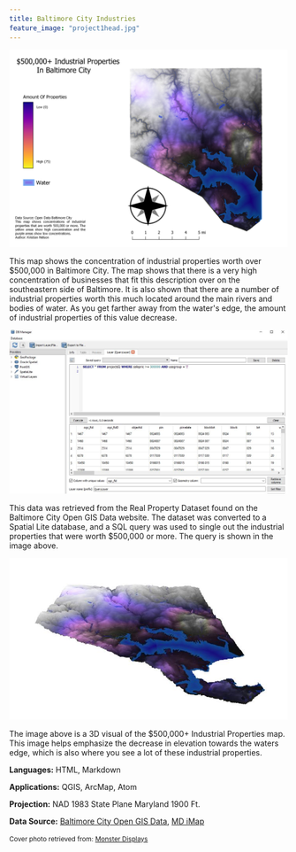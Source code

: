 ```yaml
---
title: Baltimore City Industries
feature_image: "project1head.jpg"
---
```


![](project1map.jpg)

This map shows the concentration of industrial properties
 worth over $500,000 in Baltimore City. The map shows that there is a very high concentration
 of businesses that fit this description over on the southeastern side of Baltimore.
 It is also shown that there are a number of industrial properties worth this much located
 around the main rivers and bodies of water. As you get farther away from the water's edge, the amount
 of industrial properties of this value decrease.

![](query.jpg)

 This data was retrieved from the Real Property Dataset
 found on the Baltimore City Open GIS Data website. The dataset was converted
 to a Spatial Lite database, and a SQL query was used to single out the industrial
 properties that were worth $500,000 or more. The query is shown in the image above.

![](3dmapv2.jpg)

The image above is a 3D visual of the $500,000+ Industrial Properties map.
This image helps emphasize the decrease in elevation towards the waters edge, which
is also where you see a lot of these industrial properties.

 __Languages:__ HTML, Markdown

 __Applications:__ QGIS, ArcMap, Atom

 __Projection:__ NAD 1983 State Plane Maryland 1900 Ft.

 __Data Source:__ [Baltimore City Open GIS Data](http://gis-baltimore.opendata.arcgis.com/),
 [MD iMap](https://imap.maryland.gov/Pages/lidar-dem-download-files.aspx)
 
 <small> Cover photo retrieved from: [Monster Displays](https://www.monsterdisplays.com/Baltimore-Maryland-Trade-Show-Information-s/365.htm)
